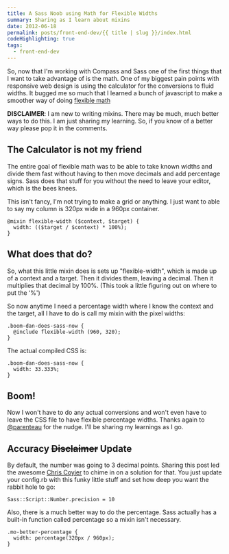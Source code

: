 ```yaml
---
title: A Sass Noob using Math for Flexible Widths
summary: Sharing as I learn about mixins
date: 2012-06-18
permalink: posts/front-end-dev/{{ title | slug }}/index.html
codeHighlighting: true
tags:
  - front-end-dev
---
```


So, now that I'm working with Compass and Sass one of the first things that I want to take advantage of is the math. One of my biggest pain points with responsive web design is using the calculator for the conversions to fluid widths. It bugged me so much that I learned a bunch of javascript to make a smoother way of doing [flexible math](http://responsv.com/flexible-math)

**DISCLAIMER**: I am new to writing mixins. There may be much, much better ways to do this. I am just sharing my learning. So, if you know of a better way please pop it in the comments.

## The Calculator is not my friend

The entire goal of flexible math was to be able to take known widths and divide them fast without having to then move decimals and add percentage signs. Sass does that stuff for you without the need to leave your editor, which is the bees knees.

This isn't fancy, I'm not trying to make a grid or anything. I just want to able to say my column is 320px wide in a 960px container.

    @mixin flexible-width ($context, $target) {
      width: (($target / $context) * 100%);
    }

## What does that do?

So, what this little mixin does is sets up "flexible-width", which is made up of a context and a target. Then it divides them, leaving a decimal. Then it multiplies that decimal by 100%. (This took a little figuring out on where to put the ‘%')

So now anytime I need a percentage width where I know the context and the target, all I have to do is call my mixin with the pixel widths:

    .boom-dan-does-sass-now {
      @include flexible-width (960, 320);
    }

The actual compiled CSS is:

    .boom-dan-does-sass-now {
      width: 33.333%;
    }

## Boom!

Now I won't have to do any actual conversions and won't even have to leave the CSS file to have flexible percentage widths. Thanks again to [@parenteau](http://twitter.com/parenteau) for the nudge. I'll be sharing my learnings as I go.

## Accuracy <strike>Disclaimer</strike> Update

By default, the number was going to 3 decimal points. Sharing this post led the awesome [Chris Coyier](http://twitter.com/chriscoyier) to chime in on a solution for that. You just update your config.rb with this funky little stuff and set how deep you want the rabbit hole to go:

    Sass::Script::Number.precision = 10

Also, there is a much better way to do the percentage. Sass actually has a built-in function called percentage so a mixin isn't necessary.

    .mo-better-percentage {
      width: percentage(320px / 960px);
    }